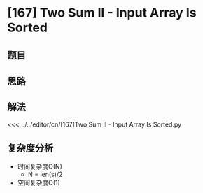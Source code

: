 # [167] Two Sum II - Input Array Is Sorted

## 题目
<!--@include: ../../editor/cn/doc/content/[167]Two Sum II - Input Array Is Sorted.md-->

## 思路

## 解法
<<< ../../editor/cn/[167]Two Sum II - Input Array Is Sorted.py

## 复杂度分析
- 时间复杂度O(N)
  - N = len(s)/2
- 空间复杂度O(1)
